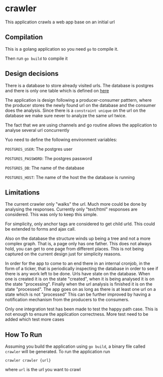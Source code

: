 # crawler

This application crawls a web app base on an initial url

## Compilation

This is a golang application so you need `go` to compile it.

Then run `go build` to compile it

## Design decisions

There is a database to store already visited urls. The database is postgres
and there is only one table which is defined on [here](https://github.com/diegokrule1/crawler/blob/start/migrations/url_up.sql)

The application is design following a producer-consumer patttern, where the producer stores
the newly found url on the database and the consumer does the analysis.
Since there is a `constraint unique` on the url on the database we make sure 
never to analyze the same url twice.

The fact that we are using channels and go routine allows the application to
analyse several url concurrently

Yuo need to define the following environment variables:

`POSTGRES_USER`: The postgres user

`POSTGRES_PASSWORD`: The postgres password

`POSTGRES_DB`: The name of the database

`POSTGRES_HOST`: The name of the host the the database is running

## Limitations

The current crawler only "walks" the url. Much more could be done by analysing the responses.
Currently only "text/html" responses are considered. This was only to keep this simple.

For simplicity, only anchor tags are considered to get child urld. This could be extended to forms and ajax call.

Also on the database the structure winds up being a tree and not a more complex graph. That is,
a page only has one father. This does not always hold, you can get to one page from different places.
This is not being captured on the current design just for simplicity reasons.

In order for the app to come to an end there in an internal cronjob, in the form
of a ticker, that is periodically inspecting the database in order to see if there is any work 
left to be done.
Urls have state on the database. When one is created it is on the state "created", when it is being analysed it
is on the state "processing". Finally when the url analysis is finished it is on the state "processed".
The app goes on as long as there is at least one url on a state which is not "processed"
This can be further improved by having a notification mechanism from the producers to the consumers.

Only one integration test has been made to test the happy path case. This is
not enough to ensure the application correctness. More test need to be added 
which test more cases

## How To Run
Assuming you build the application using `go build`, a binary file called `crawler` will be generated.
To run the application run

`crawler crawler {url}`
 
where `url` is the url you want to crawl 
